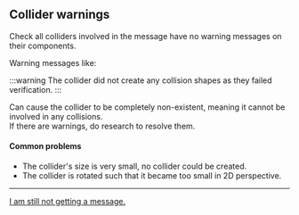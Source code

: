 ## Collider warnings
Check all colliders involved in the message have no warning messages on their components.

Warning messages like:

:::warning
The collider did not create any collision shapes as they failed verification.
:::

Can cause the collider to be completely non-existent, meaning it cannot be involved in any collisions.  
If there are warnings, do research to resolve them.  

#### Common problems
- The collider's size is very small, no collider could be created.
- The collider is rotated such that it became too small in 2D perspective.

---

[I am still not getting a message.](9%202D%20Failed%20Compilation.md)